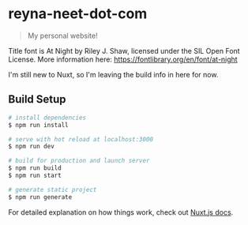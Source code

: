 # reyna-neet-dot-com

> My personal website!

Title font is At Night by Riley J. Shaw, licensed under the SIL Open Font License.
More information here: https://fontlibrary.org/en/font/at-night

I'm still new to Nuxt, so I'm leaving the build info in here for now.
## Build Setup

``` bash
# install dependencies
$ npm run install

# serve with hot reload at localhost:3000
$ npm run dev

# build for production and launch server
$ npm run build
$ npm run start

# generate static project
$ npm run generate
```

For detailed explanation on how things work, check out [Nuxt.js docs](https://nuxtjs.org).

